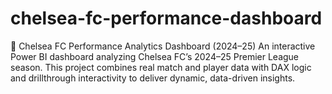 # chelsea-fc-performance-dashboard
🔵 Chelsea FC Performance Analytics Dashboard (2024–25)
An interactive Power BI dashboard analyzing Chelsea FC’s 2024–25 Premier League season. This project combines real match and player data with DAX logic and drillthrough interactivity to deliver dynamic, data-driven insights.

